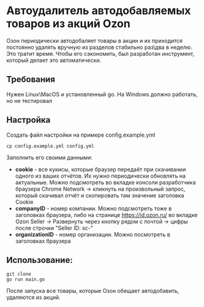 # Автоудалитель автодобавляемых товаров из акций Ozon

Озон периодически автодобаляет товары в акции и их приходится постоянно удалять вручную из разделов стабильно раз\два в неделю.
Это тратит время. Чтобы его сэкономить, был разработан инструмент, который делает это автоматически.

## Требования
Нужен Linux\MacOS и установленный go. На Windows должно работать, но не тестировал

## Настройка
Создать файл настройки на примере config.example.yml
```
cp config.example.yml config.yml
```
Заполнить его своими данными:

* **cookie** - все кукисы, которые браузер передаёт при скачивании одного из ваших отчётов. Их нужно периодически обновлять на актуальные.
  Можно подсмотреть во вкладке консоли разработчика браузера Chrome Network -> кликнуть на произвольный запрос, который скачивал отчёт и скопировать там значение заголовка Cookie
* **companyID** - номер компании. Можно подсмотреть тоже в заголовках браузера, либо на странице https://id.ozon.ru/ во вкладке
  Ozon Seller -> Развернуть через кнопку рядом с почтой -> цифры после строчки "Seller ID: sc-"
* **organizationID** - номер организации. Можно посмотреть в заголовках браузера

## Использование:
```
git clone 
go run main.go
```
После запуска все товары, которые Озон обещает автодобавить, удаляются из акций.